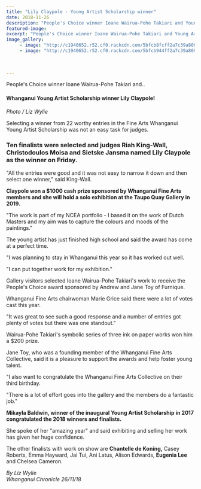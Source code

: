 ```yaml
---
title: "Lily Claypole - Young Artist Scholarship winner"
date: 2018-11-26
description: "People's Choice winner Ioane Wairua-Pohe Takiari and Young Artist Scholarship winner Lily Claypole..."
featured-image: 
excerpt: "People's Choice winner Ioane Wairua-Pohe Takiari and Young Artist Scholarship winner Lily Claypole."
image_gallery:
     - image: "http://c1940652.r52.cf0.rackcdn.com/5bfcb8fcff2a7c39a8000d6f/Lily-Claypole-fine-arts-schol-winner-photo-Fine-Arts-WU-post.jpg"
     - image: "http://c1940652.r52.cf0.rackcdn.com/5bfcb944ff2a7c39a8000d71/Lily-Claypole-fine-arts-schol--mikayla-in-background-winner-photo-Fine-Arts-WU-post.jpg"
    
    
    
---
```


<p><span>People's Choice winner Ioane Wairua-Pohe Takiari and..</span></p>
<h4><span><strong>Whanganui Young Artist Scholarship winner Lily Claypole!</strong>&nbsp;<br /><em></em></span></h4>
<p><span><em>Photo / Liz Wylie</em></span></p>
<p class="element element-paragraph">Selecting a winner from 22 worthy entries in the Fine Arts Whanganui Young Artist Scholarship was not an easy task for judges.</p>
<h3 class="element element-paragraph">Ten finalists were selected and judges Riah King-Wall, Christodoulos Moisa and Sietske Jansma named <strong>Lily Claypole</strong> as the winner on Friday.</h3>
<p class="element element-paragraph">"All the entries were good and it was not easy to narrow it down and then select one winner," said King-Wall.</p>
<p class="element element-paragraph"><strong>Claypole won a $1000 cash prize sponsored by Whanganui Fine Arts members and she will hold a solo exhibition at the Taupo Quay Gallery in 2019.</strong></p>
<p class="element element-paragraph">"The work is part of my NCEA portfolio - I based it on the work of Dutch Masters and my aim was to capture the colours and moods of the paintings."</p>
<p class="element element-paragraph">The young artist has just finished high school and said the award has come at a perfect time.</p>
<p class="element element-paragraph">"I was planning to stay in Whanganui this year so it has worked out well.</p>
<p class="element element-paragraph">"I can put together work for my exhibition."</p>
<p class="element element-paragraph">Gallery visitors selected Ioane Wairua-Pohe Takiari's work to receive the People's Choice award sponsored by Andrew and Jane Toy of Furnique.</p>
<p class="element element-paragraph">Whanganui Fine Arts chairwoman Marie Grice said there were a lot of votes cast this year.</p>
<p class="element element-paragraph">"It was great to see such a good response and a number of entries got plenty of votes but there was one standout."</p>
<p class="element element-paragraph">Wairua-Pohe Takiari's symbolic series of three ink on paper works won him a $200 prize.</p>
<p class="element element-paragraph">Jane Toy, who was a founding member of the Whanganui Fine Arts Collective, said it is a pleasure to support the awards and help foster young talent.</p>
<p class="element element-paragraph">"I also want to congratulate the Whanganui Fine Arts Collective on their third birthday.</p>
<p class="element element-paragraph">"There is a lot of effort goes into the gallery and the members do a fantastic job."</p>
<p class="element element-paragraph"><strong>Mikayla Baldwin, winner of the inaugural Young Artist Scholarship in 2017 congratulated the 2018 winners and finalists.</strong></p>
<p class="element element-paragraph">She spoke of her "amazing year" and said exhibiting and selling her work has given her huge confidence.</p>
<p class="element element-paragraph">The other finalists with work on show are <strong>Chantelle de Koning,</strong> Casey Roberts, Emma Hayward, Jai Tui, Ani Latus, Alison Edwards, <strong>Eugenia Lee</strong> and Chelsea Cameron.</p>
<p><span><em>By Liz Wylie<br />Whanganui Chronicle 26/11/18</em></span></p>


